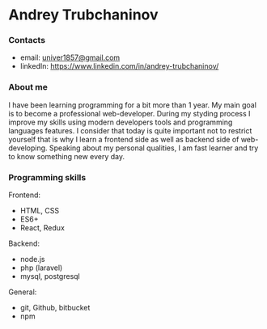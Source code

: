 # Andrey Trubchaninov  

### Contacts  
- email: univer1857@gmail.com  
- linkedIn: https://www.linkedin.com/in/andrey-trubchaninov/  

### About me  
I have been learning programming for a bit more than 1 year. My main goal is to become a professional web-developer. During my styding process I improve my skills using modern developers tools and programming languages features. I consider that today is quite important not to restrict yourself that is why I learn a frontend side as well as backend side of web-developing. Speaking about my personal qualities, I am fast learner and try to know something new every day.  

### Programming skills  
Frontend:  

- HTML, CSS  
- ES6+  
- React, Redux  

Backend:

- node.js  
- php (laravel)  
- mysql, postgresql  

General:  
- git, Github, bitbucket  
- npm  
